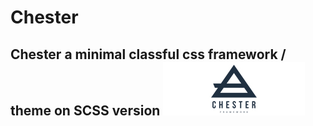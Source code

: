 # Chester
Chester a minimal classful css framework / theme on SCSS version
![logo](brand/banner.jpg)
---


